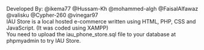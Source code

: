 Developed By: @ikema77 @Hussam-Kh @mohammed-algh @FaisalAlfawaz @valisku @Cypher-260 @vinegar97<br>
IAU Store is a local hosted e-commerce written using HTML, PHP, CSS and JavaScript. (It was coded using XAMPP)<br>
You need to upload the iau_phone_store.sql file to your database at phpmyadmin to try IAU Store.